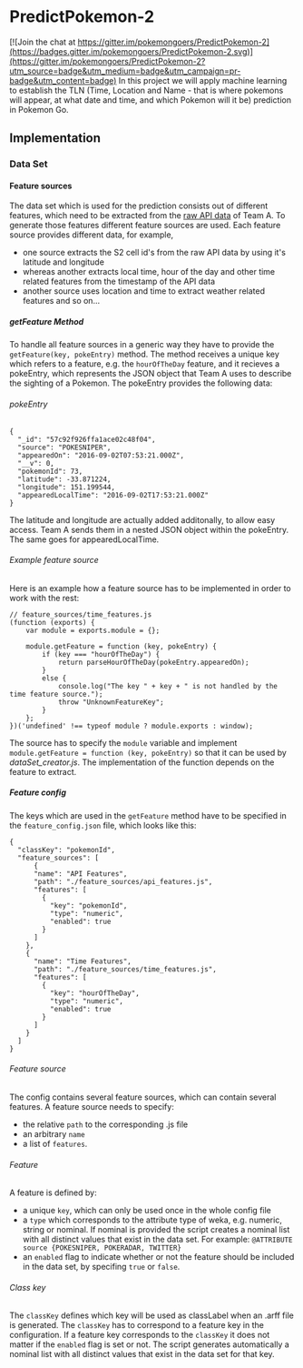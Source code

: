 # PredictPokemon-2

[![Join the chat at https://gitter.im/pokemongoers/PredictPokemon-2](https://badges.gitter.im/pokemongoers/PredictPokemon-2.svg)](https://gitter.im/pokemongoers/PredictPokemon-2?utm_source=badge&utm_medium=badge&utm_campaign=pr-badge&utm_content=badge)
In this project we will apply machine learning to establish the TLN (Time, Location and Name - that is where pokemons will appear, at what date and time, and which Pokemon will it be) prediction in Pokemon Go.


## Implementation
### Data Set
#### Feature sources
The data set which is used for the prediction consists out of different features, which need to be extracted from the [raw API data](http://pokedata.c4e3f8c7.svc.dockerapp.io:65014/doc/#api-PokemonSighting-GetAllSightings) of Team A. To generate those features different feature sources are used. Each feature source provides different data, for example,
- one source extracts the S2 cell id's from the raw API data by using it's latitude and longitude
- whereas another extracts local time, hour of the day and other time related features from the timestamp of the API data
- another source uses location and time to extract weather related features and so on...

##### getFeature Method
To handle all feature sources in a generic way they have to provide the `getFeature(key, pokeEntry)` method. The method receives a unique key which refers to a feature, e.g. the `hourOfTheDay` feature, and it recieves a pokeEntry, which represents the JSON object that Team A uses to describe the sighting of a Pokemon. The pokeEntry provides the following data:

###### pokeEntry

```
{
  "_id": "57c92f926ffa1ace02c48f04",
  "source": "POKESNIPER",
  "appearedOn": "2016-09-02T07:53:21.000Z",
  "__v": 0,
  "pokemonId": 73,
  "latitude": -33.871224,
  "longitude": 151.199544,
  "appearedLocalTime": "2016-09-02T17:53:21.000Z"
}
```

The latitude and longitude are actually added additonally, to allow easy access. Team A sends them in a nested JSON object within the pokeEntry.
The same goes for appearedLocalTime.

###### Example feature source
Here is an example how a feature source has to be implemented in order to work with the rest:

```
// feature_sources/time_features.js
(function (exports) {
    var module = exports.module = {};

    module.getFeature = function (key, pokeEntry) {
        if (key === "hourOfTheDay") {
            return parseHourOfTheDay(pokeEntry.appearedOn);
        }
        else {
            console.log("The key " + key + " is not handled by the time feature source.");
            throw "UnknownFeatureKey";
        }
    };
})('undefined' !== typeof module ? module.exports : window);
```

The source has to specify the `module` variable and implement `module.getFeature = function (key, pokeEntry)` so that it can be used by *dataSet_creator.js*. The implementation of the function depends on the feature to extract.

##### Feature config
The keys which are used in the `getFeature` method have to be specified in the `feature_config.json` file, which looks like this:

```
{
  "classKey": "pokemonId",
  "feature_sources": [
      {
      "name": "API Features",
      "path": "./feature_sources/api_features.js",
      "features": [
        {
          "key": "pokemonId",
          "type": "numeric",
          "enabled": true
        }
      ]
    },
    {
      "name": "Time Features",
      "path": "./feature_sources/time_features.js",
      "features": [
        {
          "key": "hourOfTheDay",
          "type": "numeric",
          "enabled": true
        }
      ]
    }
  ]
}
```

###### Feature source
The config contains several feature sources, which can contain several features.
A feature source needs to specify:
- the relative `path` to the corresponding .js file
- an arbitrary `name`
- a list of `features`.

###### Feature
A feature is defined by:
- a unique `key`, which can only be used once in the whole config file
- a `type` which corresponds to the attribute type of weka, e.g. numeric, string or nominal. If nominal is provided the script creates a nominal list with all distinct values that exist in the data set. For example: `@ATTRIBUTE source {POKESNIPER, POKERADAR, TWITTER}`
- an `enabled` flag to indicate whether or not the feature should be included in the data set, by specifing `true` or `false`.

###### Class key
The `classKey` defines which key will be used as classLabel when an .arff file is generated. The `classKey` has to correspond to a feature key in the configuration. If a feature key corresponds to the `classKey` it does not matter if the `enabled` flag is set or not. The script generates automatically a nominal list with all distinct values that exist in the data set for that key.